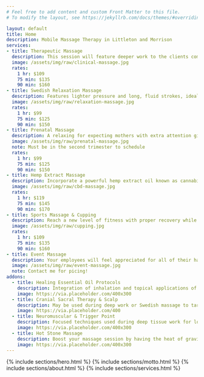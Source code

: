 ```yaml
---
# Feel free to add content and custom Front Matter to this file.
# To modify the layout, see https://jekyllrb.com/docs/themes/#overriding-theme-defaults

layout: default
title: Home
description: Mobile Massage Therapy in Littleton and Morrison
services:
- title: Therapeutic Massage
  description: This session will feature deeper work to the clients comfort level. This massage is to relieve any severe or chronic pain.
  image: /assets/img/raw/clinical-massage.jpg
  rates:
    1 hr: $109
    75 min: $135
    90 min: $160
- title: Swedish Relaxation Massage
  description: Features lighter pressure and long, fluid strokes, ideal for increasing circulation and deeper breathing. 
  image: /assets/img/raw/relaxation-massage.jpg
  rates:
    1 hr: $99
    75 min: $125
    90 min: $150
- title: Prenatal Massage
  description: A relaxing for expecting mothers with extra attention given to areas of tightness, swelling, and tenderness.
  image: /assets/img/raw/prenatal-massage.jpg
  note: Must be in the second trimester to schedule
  rates:
    1 hr: $99
    75 min: $125
    90 min: $150
- title: Hemp Extract Massage
  description: Incorporate a powerful hemp extract oil known as cannabidiol (CBD) to aid in decreasing inflammation and anxiety.
  image: /assets/img/raw/cbd-massage.jpg
  rates:
    1 hr: $119
    75 min: $145
    90 min: $170
- title: Sports Massage & Cupping
  description: Reach a new level of fitness with proper recovery while increasing mobility and circulation throughout the body.
  image: /assets/img/raw/cupping.jpg
  rates:
    1 hr: $109
    75 min: $135
    90 min: $160
- title: Event Massage
  description: Your employees will feel appreciated for all of their hard work. Your gym members and trainers will know you care. The guests to your next spa party will too.
  image: /assets/img/raw/event-massage.jpg
  note: Contact me for picing!
addons:
  - title: Healing Essential Oil Protocols
    description: Integration of inhalation and topical applications of the purest essential oils to cause a physiological response in the body.
    image: https://via.placeholder.com/400x300	
  - title: Cranial Sacral Therapy & Scalp
    description: May be used during deep work or Swedish massage to target the head and spine for both pain relief and balancing energy.
    image: https://via.placeholder.com/400
  - title: Neuromuscular & Trigger Point
    description: Focused techniques used during deep tissue work for longer lasting relief of chronic pain.
    image: https://via.placeholder.com/400x300
  - title: Hot Stone Massage
    description: Boost your massage session by having the heat of gravity stones increase the effectiveness and relaxation of your massage.
    image: https://via.placeholder.com/400x300
---
```


{% include sections/hero.html %}
{% include sections/motto.html %}
{% include sections/about.html %}
{% include sections/services.html %}
